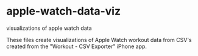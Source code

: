 # apple-watch-data-viz
visualizations of apple watch data

These files create visualizations of Apple Watch workout data from CSV's created from the "Workout - CSV Exporter" iPhone app. 
